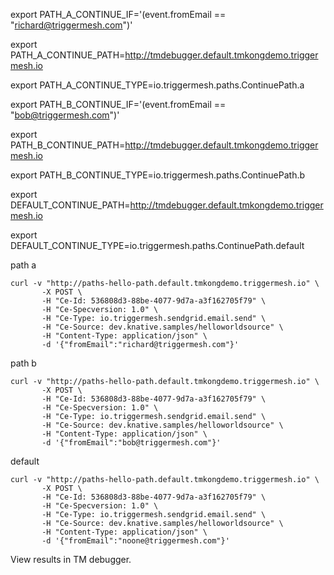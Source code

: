 export PATH_A_CONTINUE_IF='(event.fromEmail == "richard@triggermesh.com")'

export PATH_A_CONTINUE_PATH=http://tmdebugger.default.tmkongdemo.triggermesh.io

export PATH_A_CONTINUE_TYPE=io.triggermesh.paths.ContinuePath.a

export PATH_B_CONTINUE_IF='(event.fromEmail == "bob@triggermesh.com")'

export PATH_B_CONTINUE_PATH=http://tmdebugger.default.tmkongdemo.triggermesh.io

export PATH_B_CONTINUE_TYPE=io.triggermesh.paths.ContinuePath.b

export DEFAULT_CONTINUE_PATH=http://tmdebugger.default.tmkongdemo.triggermesh.io

export DEFAULT_CONTINUE_TYPE=io.triggermesh.paths.ContinuePath.default

path a
```
curl -v "http://paths-hello-path.default.tmkongdemo.triggermesh.io" \
       -X POST \
       -H "Ce-Id: 536808d3-88be-4077-9d7a-a3f162705f79" \
       -H "Ce-Specversion: 1.0" \
       -H "Ce-Type: io.triggermesh.sendgrid.email.send" \
       -H "Ce-Source: dev.knative.samples/helloworldsource" \
       -H "Content-Type: application/json" \
       -d '{"fromEmail":"richard@triggermesh.com"}'
```
path b
```
curl -v "http://paths-hello-path.default.tmkongdemo.triggermesh.io" \
       -X POST \
       -H "Ce-Id: 536808d3-88be-4077-9d7a-a3f162705f79" \
       -H "Ce-Specversion: 1.0" \
       -H "Ce-Type: io.triggermesh.sendgrid.email.send" \
       -H "Ce-Source: dev.knative.samples/helloworldsource" \
       -H "Content-Type: application/json" \
       -d '{"fromEmail":"bob@triggermesh.com"}'
```
default
```
curl -v "http://paths-hello-path.default.tmkongdemo.triggermesh.io" \
       -X POST \
       -H "Ce-Id: 536808d3-88be-4077-9d7a-a3f162705f79" \
       -H "Ce-Specversion: 1.0" \
       -H "Ce-Type: io.triggermesh.sendgrid.email.send" \
       -H "Ce-Source: dev.knative.samples/helloworldsource" \
       -H "Content-Type: application/json" \
       -d '{"fromEmail":"noone@triggermesh.com"}'
```

View results in TM debugger.
